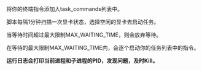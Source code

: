 将你的终端指令添加入task_commands列表中。

脚本每隔1分钟扫描一次显卡状态，选择空闲的显卡去启动任务。

当等待时间超过最大限制MAX_WAITING_TIME，则会放弃等待。

在等待的最大限制MAX_WAITING_TIME内，会逐个启动你的任务列表中的指令。

**运行日志会打印当前进程和子进程的PID，发现问题，及时Kill。**